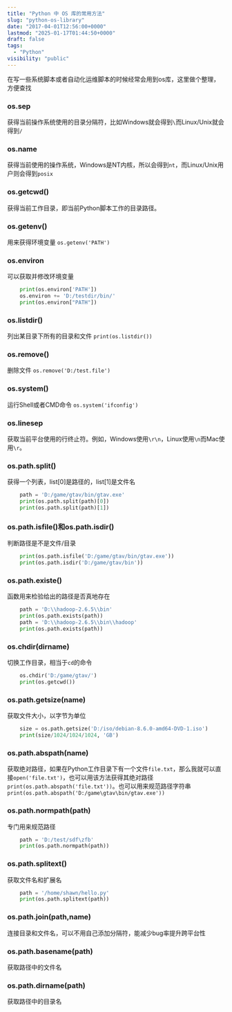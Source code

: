 ```yaml
---
title: "Python 中 OS 库的常用方法"
slug: "python-os-library"
date: "2017-04-01T12:56:00+0000"
lastmod: "2025-01-17T01:44:50+0000"
draft: false
tags:
  - "Python"
visibility: "public"
---
```

在写一些系统脚本或者自动化运维脚本的时候经常会用到os库，这里做个整理，方便查找

### os.sep

获得当前操作系统使用的目录分隔符，比如Windows就会得到`\`而Linux/Unix就会得到`/`

### os.name

获得当前使用的操作系统，Windows是NT内核，所以会得到`nt`，而Linux/Unix用户则会得到`posix`

### os.getcwd()

获得当前工作目录，即当前Python脚本工作的目录路径。

### os.getenv()

用来获得环境变量
`os.getenv('PATH')`

### os.environ

可以获取并修改环境变量

```python
    print(os.environ['PATH'])
    os.environ += 'D:/testdir/bin/'
    print(os.environ["PATH"])
```

### os.listdir()

列出某目录下所有的目录和文件
`print(os.listdir())`

### os.remove()

删除文件
`os.remove('D:/test.file')`

### os.system()

运行Shell或者CMD命令
`os.system('ifconfig')`

### os.linesep

获取当前平台使用的行终止符。例如，Windows使用`\r\n`，Linux使用`\n`而Mac使用`\r`。

### os.path.split()

获得一个列表，list[0]是路径的，list[1]是文件名

```python
    path = 'D:/game/gtav/bin/gtav.exe'
    print(os.path.split(path)[0])
    print(os.path.split(path)[1])
```

### os.path.isfile()和os.path.isdir()

判断路径是不是文件/目录

```python
    print(os.path.isfile('D:/game/gtav/bin/gtav.exe'))
    print(os.path.isdir('D:/game/gtav/bin'))
```

### os.path.existe()

函数用来检验给出的路径是否真地存在

```python
    path = 'D:\\hadoop-2.6.5\\bin'
    print(os.path.exists(path))
    path = 'D:\\hadoop-2.6.5\\bin\\hadoop'
    print(os.path.exists(path))
```

### os.chdir(dirname)

切换工作目录，相当于`cd`的命令

```python
    os.chdir('D:/game/gtav/')
    print(os.getcwd())
```

### os.path.getsize(name)

获取文件大小，以字节为单位

```python
    size = os.path.getsize('D:/iso/debian-8.6.0-amd64-DVD-1.iso')
    print(size/1024/1024/1024, 'GB')
```

### os.path.abspath(name)

获取绝对路径，如果在Python工作目录下有一个文件`file.txt`，那么我就可以直接`open('file.txt')`，也可以用该方法获得其绝对路径`print(os.path.abspath('file.txt'))`。也可以用来规范路径字符串`print(os.path.abspath('D:/game\gtav\bin/gtav.exe'))`

### os.path.normpath(path)

专门用来规范路径

```python
    path = 'D:/test/sdf\zfb'
    print(os.path.normpath(path))
```

### os.path.splitext()

获取文件名和扩展名

```python
    path = '/home/shawn/hello.py'
    print(os.path.splitext(path))
```

### os.path.join(path,name)

连接目录和文件名，可以不用自己添加分隔符，能减少bug率提升跨平台性

### os.path.basename(path)

获取路径中的文件名

### os.path.dirname(path)

获取路径中的目录名
